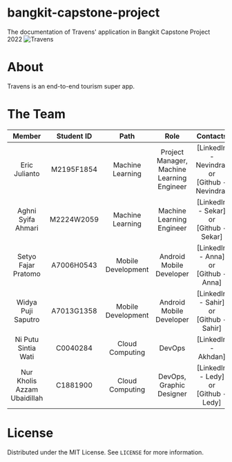 # bangkit-capstone-project
The documentation of Travens' application in Bangkit Capstone Project 2022
![Travens](https://github.com/algonacci/Free-CDN/blob/main/Travens-CDN/Banner_Travens.png?raw=True)

# About
Travens is an end-to-end tourism super app.

# The Team

|         Member              | Student ID |        Path        |                Role                        |                                                  Contacts                                                  |
| :--------------------:      | :--------: | :----------------: | :----------------------------------------: | :--------------------------------------------------------------------------------------------------------: |
| Eric Julianto               |  M2195F1854  |  Machine Learning  | Project Manager, Machine Learning Engineer|  [LinkedIn - Nevindra] or [Github - Nevindra]        |
| Aghni Syifa Ahmari          |  M2224W2059  |  Machine Learning  |  Machine Learning Engineer         |     [LinkedIn - Sekar] or [Github - Sekar]     |
| Setyo Fajar Pratomo         |  A7006H0543  | Mobile Development |              Android Mobile Developer      | [LinkedIn - Anna] or [Github - Anna] |
| Widya Puji Saputro          |  A7013G1358  | Mobile Development |              Android Mobile Developer      | [LinkedIn - Sahir] or [Github - Sahir] |
| Ni Putu Sintia Wati         |  C0040284    |  Cloud Computing   |            DevOps            | [LinkedIn - Akhdan] |
| Nur Kholis Azzam Ubaidillah |  C1881900    |  Cloud Computing   |                   DevOps, Graphic Designer                   |     [LinkedIn - Ledy] or [Github - Ledy]     |

# License
Distributed under the MIT License. See `LICENSE` for more information.
